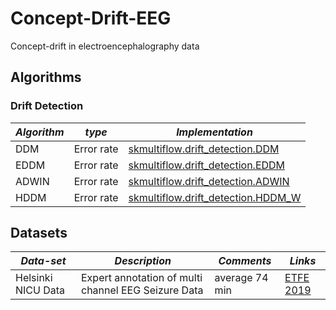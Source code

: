 # Concept-Drift-EEG
Concept-drift in electroencephalography data

## Algorithms 

### Drift Detection 

| _Algorithm_     | _type_          | _Implementation_ |
| --------------- | --------------- |  --------------- |
| DDM             | Error rate      | [skmultiflow.drift_detection.DDM](https://scikit-multiflow.readthedocs.io/en/latest/api/generated/skmultiflow.drift_detection.DDM.html)
| EDDM            | Error rate      | [skmultiflow.drift_detection.EDDM](https://scikit-multiflow.readthedocs.io/en/latest/api/generated/skmultiflow.drift_detection.EDDM.html)
| ADWIN           | Error rate      | [skmultiflow.drift_detection.ADWIN](https://scikit-multiflow.readthedocs.io/en/latest/api/generated/skmultiflow.drift_detection.ADWIN.html)
| HDDM            | Error rate      | [skmultiflow.drift_detection.HDDM_W](https://scikit-multiflow.readthedocs.io/en/latest/api/generated/skmultiflow.drift_detection.HDDM_W.html)


## Datasets
| _Data-set_     | _Description_    | _Comments_ | _Links_ |
| --------------- | --------------- |  --------------- | --------------- | 
| Helsinki NICU Data | Expert annotation of multi channel EEG Seizure Data | average 74 min | [ETFE 2019](https://www.mdpi.com/1099-4300/21/12/1187) |
